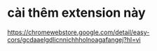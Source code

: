 # cài thêm extension này
https://chromewebstore.google.com/detail/easy-cors/gcdaaelgdlicnnichhholnoagafangej?hl=vi
